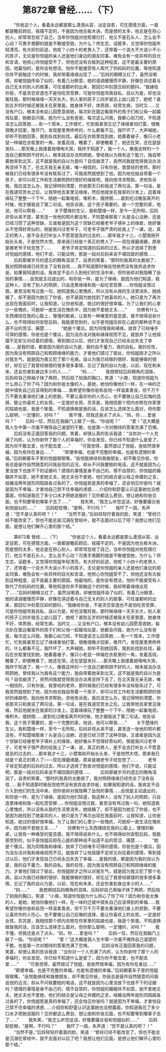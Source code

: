# 　　第872章 曾经……（下）
　　“你爸这个人，看着永远都是那么潇洒从容、淡定自若，可在感情方面，一直都是瞻前顾后、摇摆不定的，不是因为他古板木讷，而是想的太多，他总是在担心别人，却常常忽视了自己，当年你悦姐对他死缠烂打，他又不是石头人，怎么会不心动？可畏手畏脚的就是不敢接受她，为什么？师生恋，话题多，又觉得你悦姐年轻漂亮，有大好的前途，他呢？小四十的老男人了，还带着一个说大不大说小不小的孩子，无论是你悦姐的亲人还是他们身边的朋友同事，难免会有一些异样的目光和言语，他担心你悦姐受不了，但他还没有古板到这种程度，这不是最主要的原因，他最怕的，是你会有想法，怕你不能接受有人取代了你妈妈的位置，等他知道你并不抵触这个的时候，我却带着缘缘出现了……”后妈的眼睛又红了，虽然没喝酒，却被悦姐传染了似的，有着几分醉意，她的语调缓慢而平静，好像在讲述着与自己无关的别人的故事，可任谁都听的出来，那回忆中刻意压抑的颤抖，“我嫁给你爸，不是贪恋安逸也不是怕吃苦受罪，可是你悦姐骂我自私、自以为是，却也没冤枉我，那时候缘缘一天天长大，别人家的孩子三四岁就去上幼儿园了，她呢？直到五岁的时候还被我关在家里面，她身体不好，体质弱，经常生病，当时又……又没有户口，根本没有幼儿园愿意收她，每次趴在窗边看窗外的孩子们和父母一起嬉戏玩耍，她都会问我，她为什么没有爸爸，每次这么问我，我都心如刀绞，不知道该怎么回答她……有一个周末，工作很忙，忙到我甚至忘记了缘缘害怕打雷，很晚很晚才回家，推开门，发现屋里黑咚咚的，什么都看不见，我吓坏了，大声喊她，却听不到她回答，我到处找到处找，最后在衣柜里找到她，她裹着被子，像只小老鼠一样缩在衣柜里的一角，发着高烧，睡着了，即便睡着了，她还在哭，还在瑟瑟发抖……那天晚上我搂着她嚎啕大哭，我终于知道了，我一个人，像我这样的一个连自己都照顾不好的人，根本就没办法照顾她，曾经我以为我有这个能力，独自带着她来到北天，这不就是我的自以为是吗？自信崩溃了，突然间我就觉得我没办法再坚持下去了，在北天我无亲无故，唯一相信的，只有你爸，我曾经的老师，那时候我们已经有很多年没有联系过了，可我突然就想到了他，因为他也独自带着一个孩子，却可以将工作和生活都照顾的很好的缘故吧，我向他寻求帮助，求他告诉我，我应该怎么办，我记得特别清楚，你爸那天只和我说了两句话，第一句话，是在我道完苦水之后，让我带他去家里见缘缘，然后他就坐在我家的沙发上，逗着缘缘玩了整整一个下午，陪她一起看电视，堆积木，摆拼图……直到吃过晚饭离开的时候，他才跟我说了第二句话，他告诉我，这个孩子需要的，是一个完整的家，他说，他可以帮我……”
　　关于楚缘的生父，我和楚缘一样，至今一无所知，后妈非但从来不提，甚至连一张他的照片都没有，不知楚缘那臭丫头是没心没肺，还是已经习惯了这种空缺，又或者是因为这个空缺已经被老爷子填补上的缘故，她好像从不觉得好奇似的，倒是我问过老爷子，可老爷子很严肃的给我上了一课，说，真正的男人，是不会去打听女人不愿意提及的过去的……那年我才十三，小楚南刚开始长头发，于是恍然大悟，原来我已经是个真正的男人了——现在琢磨琢磨，原来是被老爷子给忽悠了……
　　老爷子肯定知道的后妈的过去，所以才选择了割舍对悦姐的感情，他们不说，只能证明，那是一段对后妈来说不堪回首的感情……
　　后妈那被岁月的遗忘的眼角湿润了，自责的笑着，“那时的我真的太脆弱了，我对照顾缘缘已经完全了没有自信……我不知道那时候岳悦依然没有放弃追求你爸，如果我知道的话，我肯定不会介入到他们的生活中来，但你爸却对我隐瞒了岳悦的事情……岳悦是主动退出的，和你爸一样，是为了缘缘，是因为他们知道，我这种人，没有了别人的照顾，只会连累缘缘和我一起吃苦受罪……你悦姐没恨过我，甚至没有骂过我一句，她知道我心里愧疚，所以没有从我的生活里消失，她结婚了，却不是因为她忘了你爸，也不是因为她找到了她喜欢的人，她只是为了再次出现在我面前时，让我知道，让你爸知道，她过的很好很幸福，为了让我们的心里少一些愧疚，可她却一直生活在愧疚中，因为她不爱她丈夫……”
　　仿佛有什么东西缠绕在我的心脏上，慢慢的勒紧，让我有一种难受的窒息感，我不晓得说些什么，也不晓得如何安慰后妈，我能感觉到的，似乎是悦姐压抑在心底的那种说不出道不出的苦涩、痛楚……
　　“她是个傻瓜，因为同情我和缘缘，放弃了已经唾手可得的感情，你爸也是个傻瓜，因为没办法对我和缘缘视而不见，就放弃了让他摇摆不定却又向往着的感情，等到错过以后，他们才发现自己已经永远失去了幸福……是我的错，都是因为我的自以为是，我的自不量力，我的自私，我的任性，因为我没有照顾自己和照顾缘缘的能力，才害他们错过了彼此，你悦姐刚才之所以对我生气，就是因为我又犯了那个毛病，自以为我已经做的很好、我能够做的很好，却忘记了我曾经做错的很多很多事情，忘记了我的自以为是，以前、现在和未来，还会伤害到身边多少的人……”
　　“妈……”
　　我想擦拭后妈眼角的泪珠，后妈却自己用袖子抹了两把，然后拍了拍我的胸口，笑道：“小南，知道你悦姐为什么担心了你了吗？因为和你爸太像的人，是她，她怕你像他们一样，在一味的迁就中错失自己应该得到的幸福……我希望你像你爸和岳悦一样温柔善良，但千万千万不要去重演他们身上的悲剧，不要让喜欢你的人伤心，也不要做让自己后悔的选择，能让你喜欢上的女孩，一定是好女孩，苏苏是，我相信那个把内衣晾在你家里的姑娘也是，我是个笨蛋，不知道换做是我的话，应该怎么选择怎么面对，但你那么聪明，一定懂的，对吗？”
　　我不懂，但我还是点了点头，“妈，你……爱爸吗？”
　　后妈一怔，然后在我脑门上敲了一指，“你说呢？”
　　“爱！”这大概是我人生中第一次毫不掩饰自己渴望的干脆，也是第一次对期待的答案充满了恐惧。
　　后妈没有正面回答我的问题，笑着，却很认真的告诉我道：“当你对一个人充满了内疚，认为你剥夺了那个人的幸福时，你会发现，你已经不知道什么是爱了，因为你不敢去爱，也不配去爱……”
　　“可我觉得，虽然错过了悦姐，爸依然很幸福，因为有你在身边……”
　　“即便幸福，也是不完整的幸福，也是有遗憾的幸福，”后妈朝着车子里的悦姐呶呶嘴，“岳悦能继续和我做朋友，却不敢见你爸，你爸总是装作自然随意的问我岳悦的近况，却从不问我要她的电话，这不就是因为心里没放下也放不下的证据吗？感情的事情是身不由己的，情不自禁的，你悦姐的婚姻并不如意，她不爱她丈夫，她丈夫也不爱她，他们的结合是父母之命媒妁之言，结婚没两年就形同陌路各过各的了，你悦姐若是真的幸福了，还会怕见你爸吗？就是因为不幸福，才害怕自己禁不住幸福的诱惑……介绍你和舒童认识这事她也没想露面，你知道我花了多少口水才把她说服的？见你都这么费劲，想让她和你爸见面，也不知要等到哪辈子去了……”
　　我失笑，“我怎么听您这话，好像要撮合爸和悦姐似的……”
　　后妈眨眨眼，“是啊，不行吗？”
　　我吓了一跳，失声道：“您不是认真的吧？！”
　　“当然不是，”后妈轻轻拧着我的脸，笑道：“曾经已经不能改变了，但也不能总是沉溺在曾经中，就不去面对以后了吧？我想让他们见面，是想让他们解开心里的那个结。”

　　第872章 曾经……（下）
　　“你爸这个人，看着永远都是那么潇洒从容、淡定自若，可在感情方面，一直都是瞻前顾后、摇摆不定的，不是因为他古板木讷，而是想的太多，他总是在担心别人，却常常忽视了自己，当年你悦姐对他死缠烂打，他又不是石头人，怎么会不心动？可畏手畏脚的就是不敢接受她，为什么？师生恋，话题多，又觉得你悦姐年轻漂亮，有大好的前途，他呢？小四十的老男人了，还带着一个说大不大说小不小的孩子，无论是你悦姐的亲人还是他们身边的朋友同事，难免会有一些异样的目光和言语，他担心你悦姐受不了，但他还没有古板到这种程度，这不是最主要的原因，他最怕的，是你会有想法，怕你不能接受有人取代了你妈妈的位置，等他知道你并不抵触这个的时候，我却带着缘缘出现了……”后妈的眼睛又红了，虽然没喝酒，却被悦姐传染了似的，有着几分醉意，她的语调缓慢而平静，好像在讲述着与自己无关的别人的故事，可任谁都听的出来，那回忆中刻意压抑的颤抖，“我嫁给你爸，不是贪恋安逸也不是怕吃苦受罪，可是你悦姐骂我自私、自以为是，却也没冤枉我，那时候缘缘一天天长大，别人家的孩子三四岁就去上幼儿园了，她呢？直到五岁的时候还被我关在家里面，她身体不好，体质弱，经常生病，当时又……又没有户口，根本没有幼儿园愿意收她，每次趴在窗边看窗外的孩子们和父母一起嬉戏玩耍，她都会问我，她为什么没有爸爸，每次这么问我，我都心如刀绞，不知道该怎么回答她……有一个周末，工作很忙，忙到我甚至忘记了缘缘害怕打雷，很晚很晚才回家，推开门，发现屋里黑咚咚的，什么都看不见，我吓坏了，大声喊她，却听不到她回答，我到处找到处找，最后在衣柜里找到她，她裹着被子，像只小老鼠一样缩在衣柜里的一角，发着高烧，睡着了，即便睡着了，她还在哭，还在瑟瑟发抖……那天晚上我搂着她嚎啕大哭，我终于知道了，我一个人，像我这样的一个连自己都照顾不好的人，根本就没办法照顾她，曾经我以为我有这个能力，独自带着她来到北天，这不就是我的自以为是吗？自信崩溃了，突然间我就觉得我没办法再坚持下去了，在北天我无亲无故，唯一相信的，只有你爸，我曾经的老师，那时候我们已经有很多年没有联系过了，可我突然就想到了他，因为他也独自带着一个孩子，却可以将工作和生活都照顾的很好的缘故吧，我向他寻求帮助，求他告诉我，我应该怎么办，我记得特别清楚，你爸那天只和我说了两句话，第一句话，是在我道完苦水之后，让我带他去家里见缘缘，然后他就坐在我家的沙发上，逗着缘缘玩了整整一个下午，陪她一起看电视，堆积木，摆拼图……直到吃过晚饭离开的时候，他才跟我说了第二句话，他告诉我，这个孩子需要的，是一个完整的家，他说，他可以帮我……”
　　关于楚缘的生父，我和楚缘一样，至今一无所知，后妈非但从来不提，甚至连一张他的照片都没有，不知楚缘那臭丫头是没心没肺，还是已经习惯了这种空缺，又或者是因为这个空缺已经被老爷子填补上的缘故，她好像从不觉得好奇似的，倒是我问过老爷子，可老爷子很严肃的给我上了一课，说，真正的男人，是不会去打听女人不愿意提及的过去的……那年我才十三，小楚南刚开始长头发，于是恍然大悟，原来我已经是个真正的男人了——现在琢磨琢磨，原来是被老爷子给忽悠了……
　　老爷子肯定知道的后妈的过去，所以才选择了割舍对悦姐的感情，他们不说，只能证明，那是一段对后妈来说不堪回首的感情……
　　后妈那被岁月的遗忘的眼角湿润了，自责的笑着，“那时的我真的太脆弱了，我对照顾缘缘已经完全了没有自信……我不知道那时候岳悦依然没有放弃追求你爸，如果我知道的话，我肯定不会介入到他们的生活中来，但你爸却对我隐瞒了岳悦的事情……岳悦是主动退出的，和你爸一样，是为了缘缘，是因为他们知道，我这种人，没有了别人的照顾，只会连累缘缘和我一起吃苦受罪……你悦姐没恨过我，甚至没有骂过我一句，她知道我心里愧疚，所以没有从我的生活里消失，她结婚了，却不是因为她忘了你爸，也不是因为她找到了她喜欢的人，她只是为了再次出现在我面前时，让我知道，让你爸知道，她过的很好很幸福，为了让我们的心里少一些愧疚，可她却一直生活在愧疚中，因为她不爱她丈夫……”
　　仿佛有什么东西缠绕在我的心脏上，慢慢的勒紧，让我有一种难受的窒息感，我不晓得说些什么，也不晓得如何安慰后妈，我能感觉到的，似乎是悦姐压抑在心底的那种说不出道不出的苦涩、痛楚……
　　“她是个傻瓜，因为同情我和缘缘，放弃了已经唾手可得的感情，你爸也是个傻瓜，因为没办法对我和缘缘视而不见，就放弃了让他摇摆不定却又向往着的感情，等到错过以后，他们才发现自己已经永远失去了幸福……是我的错，都是因为我的自以为是，我的自不量力，我的自私，我的任性，因为我没有照顾自己和照顾缘缘的能力，才害他们错过了彼此，你悦姐刚才之所以对我生气，就是因为我又犯了那个毛病，自以为我已经做的很好、我能够做的很好，却忘记了我曾经做错的很多很多事情，忘记了我的自以为是，以前、现在和未来，还会伤害到身边多少的人……”
　　“妈……”
　　我想擦拭后妈眼角的泪珠，后妈却自己用袖子抹了两把，然后拍了拍我的胸口，笑道：“小南，知道你悦姐为什么担心了你了吗？因为和你爸太像的人，是她，她怕你像他们一样，在一味的迁就中错失自己应该得到的幸福……我希望你像你爸和岳悦一样温柔善良，但千万千万不要去重演他们身上的悲剧，不要让喜欢你的人伤心，也不要做让自己后悔的选择，能让你喜欢上的女孩，一定是好女孩，苏苏是，我相信那个把内衣晾在你家里的姑娘也是，我是个笨蛋，不知道换做是我的话，应该怎么选择怎么面对，但你那么聪明，一定懂的，对吗？”
　　我不懂，但我还是点了点头，“妈，你……爱爸吗？”
　　后妈一怔，然后在我脑门上敲了一指，“你说呢？”
　　“爱！”这大概是我人生中第一次毫不掩饰自己渴望的干脆，也是第一次对期待的答案充满了恐惧。
　　后妈没有正面回答我的问题，笑着，却很认真的告诉我道：“当你对一个人充满了内疚，认为你剥夺了那个人的幸福时，你会发现，你已经不知道什么是爱了，因为你不敢去爱，也不配去爱……”
　　“可我觉得，虽然错过了悦姐，爸依然很幸福，因为有你在身边……”
　　“即便幸福，也是不完整的幸福，也是有遗憾的幸福，”后妈朝着车子里的悦姐呶呶嘴，“岳悦能继续和我做朋友，却不敢见你爸，你爸总是装作自然随意的问我岳悦的近况，却从不问我要她的电话，这不就是因为心里没放下也放不下的证据吗？感情的事情是身不由己的，情不自禁的，你悦姐的婚姻并不如意，她不爱她丈夫，她丈夫也不爱她，他们的结合是父母之命媒妁之言，结婚没两年就形同陌路各过各的了，你悦姐若是真的幸福了，还会怕见你爸吗？就是因为不幸福，才害怕自己禁不住幸福的诱惑……介绍你和舒童认识这事她也没想露面，你知道我花了多少口水才把她说服的？见你都这么费劲，想让她和你爸见面，也不知要等到哪辈子去了……”
　　我失笑，“我怎么听您这话，好像要撮合爸和悦姐似的……”
　　后妈眨眨眼，“是啊，不行吗？”
　　我吓了一跳，失声道：“您不是认真的吧？！”
　　“当然不是，”后妈轻轻拧着我的脸，笑道：“曾经已经不能改变了，但也不能总是沉溺在曾经中，就不去面对以后了吧？我想让他们见面，是想让他们解开心里的那个结。”
